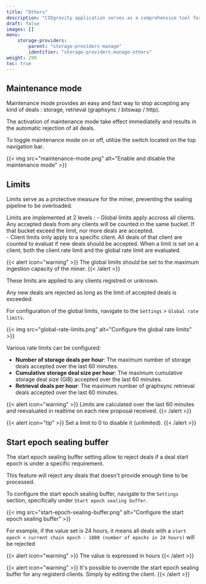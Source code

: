 ```yaml
---
title: "Others"
description: "CIDgravity application serves as a comprehensive tool for managing and monitoring of : clients, pricing, acceptance criterias, avalability and activity."
draft: false
images: []
menu:
    storage-providers:
        parent: "storage-providers-manage"
        identifier: "storage-providers-manage-others"
weight: 299
toc: true
---
```


## Maintenance mode

Maintenance mode provides an easy and fast way to stop accepting any kind of deals  : storage, retrieval (graphsync / bitswap / http). 

The activation of maintenance mode take effect immediatelly and results in the automatic rejection of all deals. 

To toggle maintenance mode on or off, utilize the switch located on the top navigation bar.

{{< img src="maintenance-mode.png" alt="Enable and disable the maintenance mode" >}}

## Limits

Limits serve as a protective measure for the miner, preventing the sealing pipeline to be overloaded. 

Limits are implemented at 2 levels : 
	- Global limits apply accross all clients. Any accepted deals from any clients will be counted in the same bucket. If that bucket exceed the limit, nor more deals are accepted. 	
	- Client limits only apply to a specific client. All deals of that client are counted to evaluat if new deals should be accepted. When a limit is set on a client; both the client rate limit and the global rate limit are evaluated.

{{< alert icon="warning" >}}
The global limits should be set to the maximum ingestion capacity of the miner.
{{< /alert >}}

These limits are applied to any clients registred or unknown.

Any new deals are rejected as long as the limit of accepted deals is exceeded.

For configuration of the global limits, navigate to the `Settings` > `Global rate limits`.

{{< img src="global-rate-limits.png" alt="Configure the global rate limits" >}}

Various rate limits can be configured:

- **Number of storage deals per hour**: The maximum number of storage deals accepted over the last 60 minutes.
- **Cumulative storage deal size per hour**: The maximum cumulative storage deal size (GiB) accepted over the last 60 minutes.
- **Retrieval deals per hour**: The maximum number of graphsync retrieval deals accepted over the last 60 minutes.

{{< alert icon="warning" >}}
Limits are calculated over the last 60 minutes and reevaluated in realtime on each new proposal received.
{{< /alert >}}

{{< alert icon="tip" >}}
Set a limit to 0 to disable it (unlimited).
{{< /alert >}}

## Start epoch sealing buffer

The start epoch sealing buffer setting allow to reject deals if a deal start epoch is under a specific requirement.

This feature will reject any deals that doesn't provide enough time to be processed. 

To configure the start epoch sealing buffer, navigate to the `Settings` section, specifically under `Start epoch sealing buffer`.

{{< img src="start-epoch-sealing-buffer.png" alt="Configure the start epoch sealing buffer" >}}

For example, if the value set is 24 hours, it means all deals with a `start epoch < current chain epoch - 1880 (number of epochs in 24 hours)` will be rejected

{{< alert icon="warning" >}}
The value is expressed in hours
{{< /alert >}}

{{< alert icon="warning" >}}
It's possible to override the start epoch sealing buffer for any registerd clients. Simply by editing the client.
{{< /alert >}}
